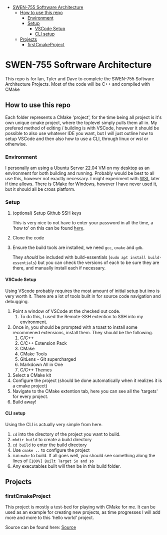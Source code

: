 - [SWEN-755 Softrware Architecture](#swen-755-softrware-architecture)
  - [How to use this repo](#how-to-use-this-repo)
    - [Environment](#environment)
    - [Setup](#setup)
      - [VSCode Setup](#vscode-setup)
      - [CLI setup](#cli-setup)
  - [Projects](#projects)
    - [firstCmakeProject](#firstcmakeproject)


# SWEN-755 Softrware Architecture
This repo is for Ian, Tyler and Dave to complete the SWEN-755 Software Architecture Projects. Most of the code will be C++ and compiled with CMake
## How to use this repo
Each folder represents a CMake 'project', for the time being all project is it's own unique cmake project, where the toplevel simply pulls them all in. My prefered method of editing / building is with VSCode, however it should be possible to also use whatever IDE you want, but I will just outline how to setup VSCode and then also how to use a CLI, through linux or wsl or otherwise.

### Environment
I personally am using a Ubuntu Server 22.04 VM on my desktop as an environment for both building and running. Probably would be best to all use this, however not exactly necessary. I might experiment with [WSL](https://docs.microsoft.com/en-us/windows/wsl/about) later if time allows. There is CMake for Windows, however I have never used it, but it should all be cross platform.

### Setup
1. (optional) Setup Github SSH keys
   
   This is very nice to not have to enter your password in all the time, a 'how to' on this can be found [here](https://docs.github.com/en/authentication/connecting-to-github-with-ssh).
2.  Clone the code
3.  Ensure the build tools are installed, we need `gcc`, `cmake` and `gdb`. 
   
    They *should* be included with build-essentials (`sudo apt install build-essentials`) but you can check the versions of each to be sure they are there, and manually install each if necessary.
#### VSCode Setup
Using VScode probably requires the most amount of initial setup but imo is very worth it. There are a lot of tools built in for source code navigation and debugging.
1. Point a window of VSCode at the checked out code.
   1. To do this, I used the Remote-SSH extention to SSH into my environment.
2. Once in, you should be prompted with a toast to install some recommened extensions, install them. They should be the following.
   1. C/C++
   2. C/C++ Extension Pack
   3. CMake
   4. CMake Tools
   5. GitLens - Git supercharged
   6. Markdown All in One
   7. C/C++ Themes
3. Select a CMake kit
4. Configure the project (should be done automatically when it realizes it is a cmake project)
5. Navigate to the CMake extention tab, here you can see all the 'targets' for every project. 
6. Build away!

#### CLI setup
Using the CLI is actually very simple from here. 
1. `cd` into the directory of the project you want to build.
2. `mkdir build` to create a build directory
3. `cd build` to enter the build directory
4. Use `cmake ..` to configure the project
5. run `make` to build. If all goes well, you should see something along the lines of `[100%] Built Target So and so`
6. Any executables built will then be in this build folder. 

## Projects
### firstCmakeProject
This project is mostly a test-bed for playing with CMake for me. It can be used as an example for creating new projects, as time progresses I will add more and more to this 'hello world' project.

Source can be found here: [Source](firstCmakeProject)
